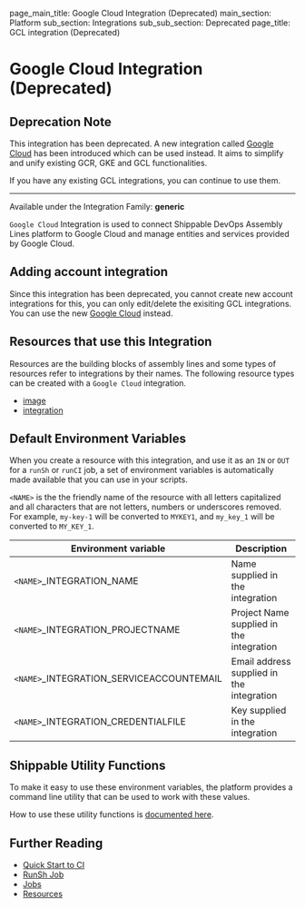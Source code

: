 page_main_title: Google Cloud Integration (Deprecated)
main_section: Platform
sub_section: Integrations
sub_sub_section: Deprecated
page_title: GCL integration (Deprecated)

# Google Cloud Integration (Deprecated)

## Deprecation Note
This integration has been deprecated. A new integration called [Google Cloud](/platform/integration/gcloudKey) has been introduced which can be used instead. It aims to simplify and unify existing GCR, GKE and GCL functionalities.

If you have any existing GCL integrations, you can continue to use them.

---

Available under the Integration Family: **generic**

`Google Cloud` Integration is used to connect Shippable DevOps Assembly Lines platform to Google Cloud and manage entities and services provided by Google Cloud.

## Adding account integration

Since this integration has been deprecated, you cannot create new account integrations for this, you can only edit/delete the exisiting GCL integrations. You can use the new [Google Cloud](/platform/integration/gcloudKey) instead.

## Resources that use this Integration
Resources are the building blocks of assembly lines and some types of resources refer to integrations by their names. The following resource types can be created with a `Google Cloud` integration.

* [image](/platform/workflow/resource/image)
* [integration](/platform/workflow/resource/integration)

## Default Environment Variables
When you create a resource with this integration, and use it as an `IN` or `OUT` for a `runSh` or `runCI` job, a set of environment variables is automatically made available that you can use in your scripts.

`<NAME>` is the the friendly name of the resource with all letters capitalized and all characters that are not letters, numbers or underscores removed. For example, `my-key-1` will be converted to `MYKEY1`, and `my_key_1` will be converted to `MY_KEY_1`.

| Environment variable						| Description      |
| ------			 							|----------------- |
| `<NAME>`\_INTEGRATION\_NAME   			      | Name supplied in the integration |
| `<NAME>`\_INTEGRATION\_PROJECTNAME		      | Project Name supplied in the integration |
| `<NAME>`\_INTEGRATION\_SERVICEACCOUNTEMAIL  | Email address supplied in the integration |
| `<NAME>`\_INTEGRATION\_CREDENTIALFILE	      | Key supplied in the integration |

## Shippable Utility Functions
To make it easy to use these environment variables, the platform provides a command line utility that can be used to work with these values.

How to use these utility functions is [documented here](/platform/tutorial/workflow/using-shipctl).

## Further Reading
* [Quick Start to CI](/getting-started/ci-sample)
* [RunSh Job](/platform/workflow/job/runsh)
* [Jobs](/platform/workflow/job/overview)
* [Resources](/platform/workflow/resource/overview)
